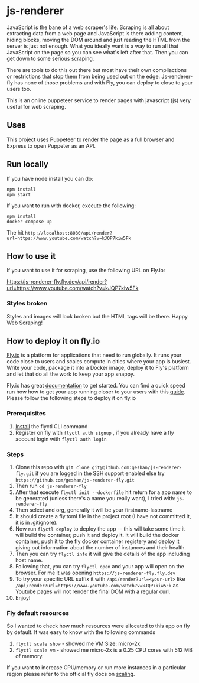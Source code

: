 # js-renderer

JavaScript is the bane of a web scraper's life. Scraping is all about extracting data from a web page and JavaScript is there adding content, hiding blocks, moving the DOM around and just reading the HTML from the server is just not enough. What you ideally want is a way to run all that JavaScript on the page so you can see what's left after that. Then you can get down to some serious scraping.

There are tools to do this out there but most have their own compliactions or restrictions that stop them from being used out on the edge. Js-renderer-fly has none of those problems and with Fly, you can deploy to close to your users too.

This is an online puppeteer service to render pages with javascript (js) very useful for web scraping.

## Uses

This project uses Puppeteer to render the page as a full browser and Express to open Puppeter as an API.

## Run locally

If you have node install you can do:

```
npm install
npm start
```

If you want to run with docker, execute the following:

```
npm install
docker-compose up
```

The hit `http://localhost:8080/api/render?url=https://www.youtube.com/watch?v=kJQP7kiw5Fk`

## How to use it

If you want to use it for scraping, use the following URL on Fly.io:

https://js-renderer-fly.fly.dev/api/render?url=https://www.youtube.com/watch?v=kJQP7kiw5Fk

### Styles broken

Styles and images will look broken but the HTML tags will be there. Happy Web Scraping!

## How to deploy it on fly.io

[Fly.io](https://fly.io) is a platform for applications that need to run globally. It runs your code close to users and scales compute in cities where your app is busiest. Write your code, package it into a Docker image, deploy it to Fly's platform and let that do all the work to keep your app snappy.

Fly.io has great [documentation](https://fly.io/docs/) to get started. You can find a quick speed run how how to get your app running closer to your users with this [guide](https://fly.io/docs/speedrun/). Please follow the following steps to deploy it on fly.io

### Prerequisites

1. [Install](https://fly.io/docs/getting-started/installing-flyctl/) the flyctl CLI command
1. Register on fly with `flyctl auth signup` , if you already have a fly account login with `flyctl auth login`

### Steps

1. Clone this repo with `git clone git@github.com:geshan/js-renderer-fly.git` if you are logged in the SSH support enabled else try `https://github.com/geshan/js-renderer-fly.git`
1. Then run `cd js-renderer-fly`
1. After that execute `flyctl init --dockerfile` hit return for a app name to be generated (unless there's a name you really want), I tried with: `js-renderer-fly`
1. Then select and org, generally it will be your firstname-lastname
1. It should create a fly.toml file in the project root (I have not committed it, it is in .gitignore).
1. Now run `flyctl deploy` to deploy the app -- this will take some time it will build the container, push it and deploy it. It will build the docker container, push it to the fly docker container registery and deploy it giving out information about the number of instances and their health.
1. Then you can try `flyctl info` it will give the details of the app including host name. 
1. Following that, you can try `flyctl open` and your app will open on the browser. For me it was opening `https://js-renderer-fly.fly.dev`
1. To try your specific URL suffix it with `/api/render?url=<your-url>` like `/api/render?url=https://www.youtube.com/watch?v=kJQP7kiw5Fk` as Youtube pages will not render the final DOM with a regular curl.
1. Enjoy!

### Fly default resources

So I wanted to check how much resources were allocated to this app on fly by default. It was easy to know with the following commands

1. `flyctl scale show` - showed me VM Size: micro-2x
1. `flyctl scale vm` - showed me micro-2x is a 0.25 CPU cores with 512 MB of memory.

If you want to increase CPU/memory or run more instances in a particular region please refer to the official fly docs on [scaling](https://fly.io/docs/scaling/).
